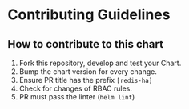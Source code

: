 # Contributing Guidelines

## How to contribute to this chart

1. Fork this repository, develop and test your Chart.
2. Bump the chart version for every change.
3. Ensure PR title has the prefix `[redis-ha]`
4. Check for changes of RBAC rules.
5. PR must pass the linter (`helm lint`)
